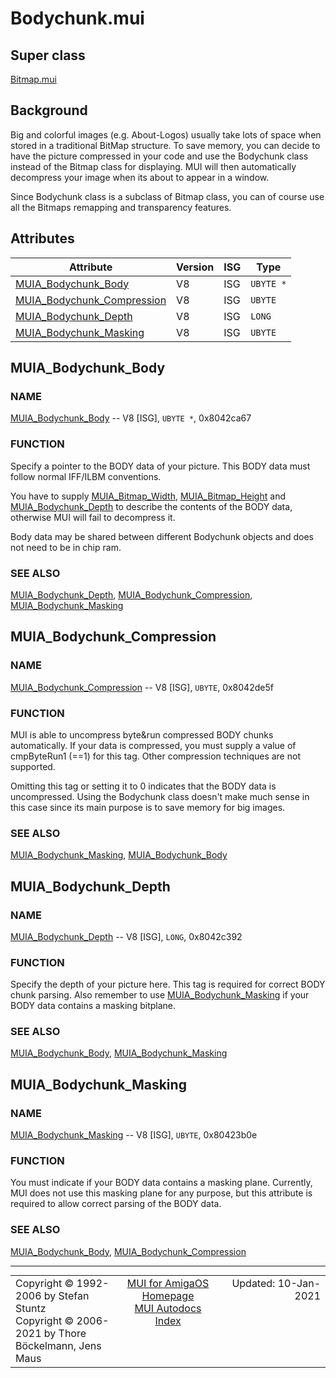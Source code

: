 # Bodychunk.mui
## Super class
[Bitmap.mui](MUI_Bitmap.md)
## Background
Big and colorful images (e.g. About-Logos) usually take lots of space when
stored in a traditional BitMap structure. To save memory, you can decide to
have the picture compressed in your code and use the Bodychunk class instead
of the Bitmap class for displaying. MUI will then automatically decompress
your image when its about to appear in a window.

Since Bodychunk class is a subclass of Bitmap class, you can of course use
all the Bitmaps remapping and transparency features.
## Attributes
Attribute|Version|ISG|Type
---------|-------|---|----
[MUIA_Bodychunk_Body](MUI_Bodychunk.md/#MUIA_Bodychunk_Body)|V8|ISG|`UBYTE *`
[MUIA_Bodychunk_Compression](MUI_Bodychunk.md/#MUIA_Bodychunk_Compression)|V8|ISG|`UBYTE`
[MUIA_Bodychunk_Depth](MUI_Bodychunk.md/#MUIA_Bodychunk_Depth)|V8|ISG|`LONG`
[MUIA_Bodychunk_Masking](MUI_Bodychunk.md/#MUIA_Bodychunk_Masking)|V8|ISG|`UBYTE`

## MUIA_Bodychunk_Body
### NAME
[MUIA_Bodychunk_Body](MUI_Bodychunk.md/#MUIA_Bodychunk_Body) -- V8 [ISG], `UBYTE *`, 0x8042ca67

### FUNCTION
Specify a pointer to the BODY data of your picture. This BODY data must
follow normal IFF/ILBM conventions.

You have to supply [MUIA_Bitmap_Width](MUI_Bitmap.md/#MUIA_Bitmap_Width), [MUIA_Bitmap_Height](MUI_Bitmap.md/#MUIA_Bitmap_Height) and
[MUIA_Bodychunk_Depth](MUI_Bodychunk.md/#MUIA_Bodychunk_Depth) to describe the contents of the BODY data, otherwise
MUI will fail to decompress it.

Body data may be shared between different Bodychunk objects and does not
need to be in chip ram.

### SEE ALSO
[MUIA_Bodychunk_Depth](MUI_Bodychunk.md/#MUIA_Bodychunk_Depth), [MUIA_Bodychunk_Compression](MUI_Bodychunk.md/#MUIA_Bodychunk_Compression), [MUIA_Bodychunk_Masking](MUI_Bodychunk.md/#MUIA_Bodychunk_Masking)

## MUIA_Bodychunk_Compression
### NAME
[MUIA_Bodychunk_Compression](MUI_Bodychunk.md/#MUIA_Bodychunk_Compression) -- V8 [ISG], `UBYTE`, 0x8042de5f

### FUNCTION
MUI is able to uncompress byte&run compressed BODY chunks automatically. If
your data is compressed, you must supply a value of cmpByteRun1 (==1) for
this tag. Other compression techniques are not supported.

Omitting this tag or setting it to 0 indicates that the BODY data is
uncompressed. Using the Bodychunk class doesn't make much sense in this case
since its main purpose is to save memory for big images.

### SEE ALSO
[MUIA_Bodychunk_Masking](MUI_Bodychunk.md/#MUIA_Bodychunk_Masking), [MUIA_Bodychunk_Body](MUI_Bodychunk.md/#MUIA_Bodychunk_Body)

## MUIA_Bodychunk_Depth
### NAME
[MUIA_Bodychunk_Depth](MUI_Bodychunk.md/#MUIA_Bodychunk_Depth) -- V8 [ISG], `LONG`, 0x8042c392

### FUNCTION
Specify the depth of your picture here. This tag is required for correct
BODY chunk parsing. Also remember to use [MUIA_Bodychunk_Masking](MUI_Bodychunk.md/#MUIA_Bodychunk_Masking) if your BODY
data contains a masking bitplane.

### SEE ALSO
[MUIA_Bodychunk_Body](MUI_Bodychunk.md/#MUIA_Bodychunk_Body), [MUIA_Bodychunk_Masking](MUI_Bodychunk.md/#MUIA_Bodychunk_Masking)

## MUIA_Bodychunk_Masking
### NAME
[MUIA_Bodychunk_Masking](MUI_Bodychunk.md/#MUIA_Bodychunk_Masking) -- V8 [ISG], `UBYTE`, 0x80423b0e

### FUNCTION
You must indicate if your BODY data contains a masking plane. Currently, MUI
does not use this masking plane for any purpose, but this attribute is
required to allow correct parsing of the BODY data.

### SEE ALSO
[MUIA_Bodychunk_Body](MUI_Bodychunk.md/#MUIA_Bodychunk_Body), [MUIA_Bodychunk_Compression](MUI_Bodychunk.md/#MUIA_Bodychunk_Compression)

----
<table class='compact' style='border: none; border-spacing: 0px; margin: 0px' width='100%'>
<tr>
<td style='text-align: left; vertical-align: top' width='33%'>Copyright &copy 1992-2006 by Stefan Stuntz<br>Copyright &copy 2006-2021 by Thore B&ouml;ckelmann, Jens Maus</TD>
<td style='text-align: center; vertical-align: top' width='33%'>
<a href=http://github.com/amiga-mui/muidev>MUI for AmigaOS Homepage</a><br>
<a href=http://github.com/amiga-mui/muidev/autodocs/autodocs.md>MUI Autodocs Index</a>
</td>
<td style='text-align: right; vertical-align: top' width='33%'>Updated: 10-Jan-2021</td>
</tr>
</table>
